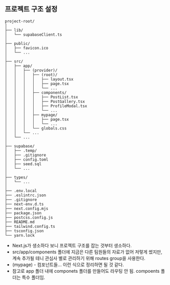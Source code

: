 <h2 data-ke-size="size26">프로젝트 구조 설정</h2>
<pre id="code_1720452103965" class="typescript" data-ke-language="typescript" data-ke-type="codeblock"><code>project-root/
│
├── lib/
│   └── supabaseClient.ts
│
├── public/
│   ├── favicon.ico
│   └── ...
│
├── src/
│   ├── app/
│   │   ├── (provider)/
│   │   │   ├── (root)/
│   │   │   │   ├── layout.tsx
│   │   │   │   ├── page.tsx
│   │   │   │   └── ...
│   │   │   ├── components/
│   │   │   │   ├── PostList.tsx
│   │   │   │   ├── PostGallery.tsx
│   │   │   │   ├── ProfileModal.tsx
│   │   │   │   └── ...
│   │   │   ├── mypage/
│   │   │   │   ├── page.tsx
│   │   │   │   └── ...
│   │   │   └── globals.css
│   │   └── ...
│   └── ...
│
├── supabase/
│   ├── .temp/
│   ├── .gitignore
│   ├── config.toml
│   ├── seed.sql
│   └── ...
│
├── types/
│   └── ...
│
├── .env.local
├── .eslintrc.json
├── .gitignore
├── next-env.d.ts
├── next.config.mjs
├── package.json
├── postcss.config.js
├── README.md
├── tailwind.config.ts
├── tsconfig.json
└── yarn.lock</code></pre>
<ul style="list-style-type: disc;" data-ke-list-type="disc">
<li>Next.js가 생소하다 보니 프로젝트 구조를 잡는 것부터 생소하다.</li>
<li>src/app/components 폴더에 지금은 다른 팀원들의 자료가 없어 저렇게 썼지만, 계속 추가될 테니 관심사 별로 관리하기 위해 routes group을 사용한다.</li>
<li>(mypage) - 컴포넌트들... 이런 식으로 정리하면 될 것 같다.</li>
<li>참고로 app 폴더 내에 componets 폴더를 만들어도 라우팅 안 됨. compoents 폴더는 특수 폴더임.</li>
</ul>